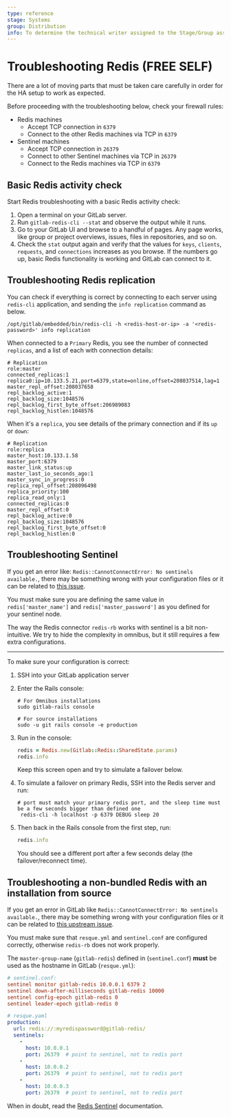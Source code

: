 ```yaml
---
type: reference
stage: Systems
group: Distribution
info: To determine the technical writer assigned to the Stage/Group associated with this page, see https://about.gitlab.com/handbook/engineering/ux/technical-writing/#assignments
---
```


# Troubleshooting Redis **(FREE SELF)**

There are a lot of moving parts that must be taken care carefully
in order for the HA setup to work as expected.

Before proceeding with the troubleshooting below, check your firewall rules:

- Redis machines
  - Accept TCP connection in `6379`
  - Connect to the other Redis machines via TCP in `6379`
- Sentinel machines
  - Accept TCP connection in `26379`
  - Connect to other Sentinel machines via TCP in `26379`
  - Connect to the Redis machines via TCP in `6379`

## Basic Redis activity check

Start Redis troubleshooting with a basic Redis activity check:

1. Open a terminal on your GitLab server.
1. Run `gitlab-redis-cli --stat` and observe the output while it runs.
1. Go to your GitLab UI and browse to a handful of pages. Any page works, like
   group or project overviews, issues, files in repositories, and so on.
1. Check the `stat` output again and verify that the values for `keys`, `clients`,
   `requests`, and `connections` increases as you browse. If the numbers go up,
   basic Redis functionality is working and GitLab can connect to it.

## Troubleshooting Redis replication

You can check if everything is correct by connecting to each server using
`redis-cli` application, and sending the `info replication` command as below.

```shell
/opt/gitlab/embedded/bin/redis-cli -h <redis-host-or-ip> -a '<redis-password>' info replication
```

When connected to a `Primary` Redis, you see the number of connected
`replicas`, and a list of each with connection details:

```plaintext
# Replication
role:master
connected_replicas:1
replica0:ip=10.133.5.21,port=6379,state=online,offset=208037514,lag=1
master_repl_offset:208037658
repl_backlog_active:1
repl_backlog_size:1048576
repl_backlog_first_byte_offset:206989083
repl_backlog_histlen:1048576
```

When it's a `replica`, you see details of the primary connection and if
its `up` or `down`:

```plaintext
# Replication
role:replica
master_host:10.133.1.58
master_port:6379
master_link_status:up
master_last_io_seconds_ago:1
master_sync_in_progress:0
replica_repl_offset:208096498
replica_priority:100
replica_read_only:1
connected_replicas:0
master_repl_offset:0
repl_backlog_active:0
repl_backlog_size:1048576
repl_backlog_first_byte_offset:0
repl_backlog_histlen:0
```

## Troubleshooting Sentinel

If you get an error like: `Redis::CannotConnectError: No sentinels available.`,
there may be something wrong with your configuration files or it can be related
to [this issue](https://github.com/redis/redis-rb/issues/531).

You must make sure you are defining the same value in `redis['master_name']`
and `redis['master_password']` as you defined for your sentinel node.

The way the Redis connector `redis-rb` works with sentinel is a bit
non-intuitive. We try to hide the complexity in omnibus, but it still requires
a few extra configurations.

---

To make sure your configuration is correct:

1. SSH into your GitLab application server
1. Enter the Rails console:

   ```shell
   # For Omnibus installations
   sudo gitlab-rails console

   # For source installations
   sudo -u git rails console -e production
   ```

1. Run in the console:

   ```ruby
   redis = Redis.new(Gitlab::Redis::SharedState.params)
   redis.info
   ```

   Keep this screen open and try to simulate a failover below.

1. To simulate a failover on primary Redis, SSH into the Redis server and run:

   ```shell
   # port must match your primary redis port, and the sleep time must be a few seconds bigger than defined one
    redis-cli -h localhost -p 6379 DEBUG sleep 20
   ```

1. Then back in the Rails console from the first step, run:

   ```ruby
   redis.info
   ```

   You should see a different port after a few seconds delay
   (the failover/reconnect time).

## Troubleshooting a non-bundled Redis with an installation from source

If you get an error in GitLab like `Redis::CannotConnectError: No sentinels available.`,
there may be something wrong with your configuration files or it can be related
to [this upstream issue](https://github.com/redis/redis-rb/issues/531).

You must make sure that `resque.yml` and `sentinel.conf` are configured correctly,
otherwise `redis-rb` does not work properly.

The `master-group-name` (`gitlab-redis`) defined in (`sentinel.conf`)
**must** be used as the hostname in GitLab (`resque.yml`):

```conf
# sentinel.conf:
sentinel monitor gitlab-redis 10.0.0.1 6379 2
sentinel down-after-milliseconds gitlab-redis 10000
sentinel config-epoch gitlab-redis 0
sentinel leader-epoch gitlab-redis 0
```

```yaml
# resque.yaml
production:
  url: redis://:myredispassword@gitlab-redis/
  sentinels:
    -
      host: 10.0.0.1
      port: 26379  # point to sentinel, not to redis port
    -
      host: 10.0.0.2
      port: 26379  # point to sentinel, not to redis port
    -
      host: 10.0.0.3
      port: 26379  # point to sentinel, not to redis port
```

When in doubt, read the [Redis Sentinel](https://redis.io/docs/manual/sentinel/) documentation.
